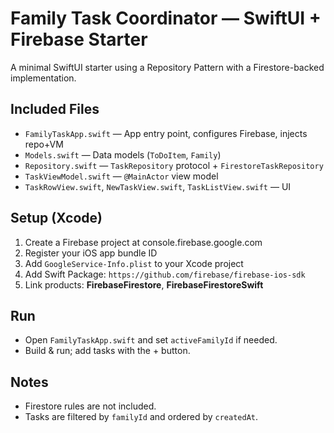 
# Family Task Coordinator — SwiftUI + Firebase Starter

A minimal SwiftUI starter using a Repository Pattern with a Firestore-backed implementation.

## Included Files
- `FamilyTaskApp.swift` — App entry point, configures Firebase, injects repo+VM
- `Models.swift` — Data models (`ToDoItem`, `Family`)
- `Repository.swift` — `TaskRepository` protocol + `FirestoreTaskRepository`
- `TaskViewModel.swift` — `@MainActor` view model
- `TaskRowView.swift`, `NewTaskView.swift`, `TaskListView.swift` — UI

## Setup (Xcode)
1. Create a Firebase project at console.firebase.google.com
2. Register your iOS app bundle ID
3. Add `GoogleService-Info.plist` to your Xcode project
4. Add Swift Package: `https://github.com/firebase/firebase-ios-sdk`
5. Link products: **FirebaseFirestore**, **FirebaseFirestoreSwift**

## Run
- Open `FamilyTaskApp.swift` and set `activeFamilyId` if needed.
- Build & run; add tasks with the + button.

## Notes
- Firestore rules are not included.
- Tasks are filtered by `familyId` and ordered by `createdAt`.
